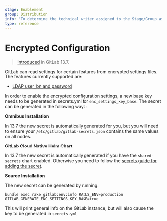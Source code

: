 ```yaml
---
stage: Enablement
group: Distribution
info: "To determine the technical writer assigned to the Stage/Group associated with this page, see https://about.gitlab.com/handbook/engineering/ux/technical-writing/#designated-technical-writers"
type: reference
---
```


# Encrypted Configuration

> [Introduced](https://gitlab.com/gitlab-org/gitlab/-/merge_requests/45712) in GitLab 13.7.

GitLab can read settings for certain features from encrypted settings files. The features currently supported are:

- [LDAP user_bn and password](auth/ldap/index.md#using-encrypted-credentials-core-only)

In order to enable the encrypted configuration settings, a new base key needs to be generated in secrets.yml for
`enc_settings_key_base`. The secret can be generated in the following ways:

**Omnibus Installation**

In 13.7 the new secret is automatically generated for you, but you will need to ensure your
`/etc/gitlab/gitlab-secrets.json` contains the same values on all nodes.

**GitLab Cloud Native Helm Chart**

In 13.7 the new secret is automatically generated if you have the `shared-secrets` chart enabled. Otherwise you need
to follow the [secrets guide for adding the secret]().

**Source Installation**

The new secret can be generated by running:

```shell
bundle exec rake gitlab:env:info RAILS_ENV=production GITLAB_GENERATE_ENC_SETTINGS_KEY_BASE=true
```

This will print general info on the GitLab instance, but will also cause the key to be generated in `secrets.yml`
